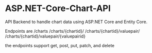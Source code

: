 # ASP.NET-Core-Chart-API

API Backend to handle chart data using ASP.NET Core and Entity Core.

Endpoints are
/charts
/charts/{chartid}/
/charts/{chartid}/valuepair/
/charts/{chartid}/valuepair/{valuepairid}

the endpoints support get, post, put, patch, and delete
